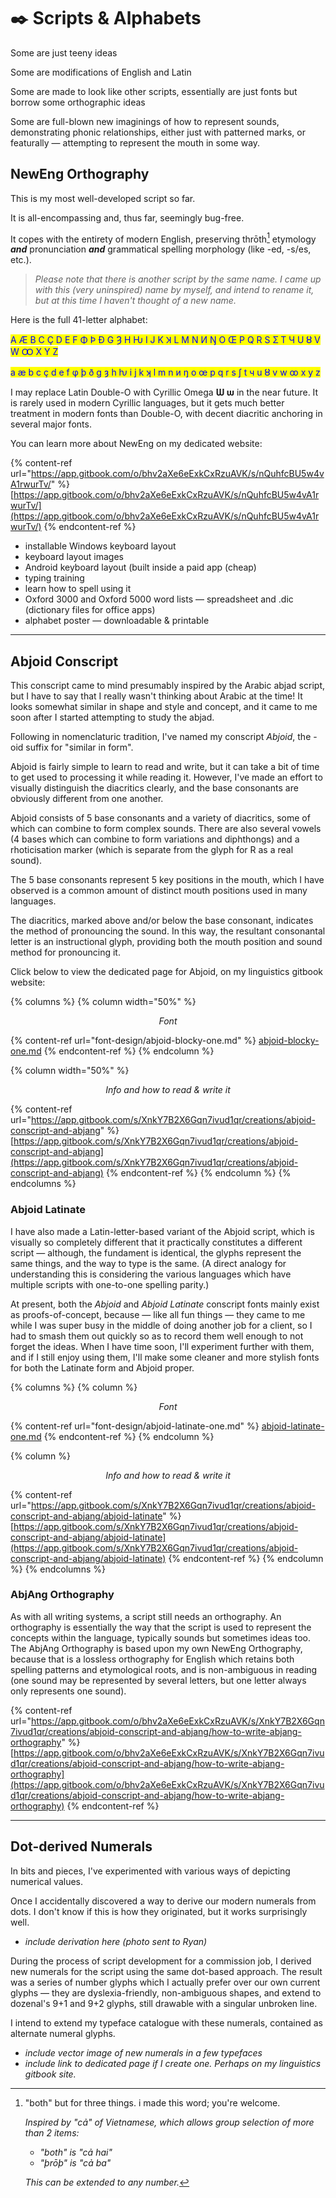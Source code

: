 # ✒️ Scripts & Alphabets

Some are just teeny ideas

Some are modifications of English and Latin

Some are made to look like other scripts, essentially are just fonts but borrow some orthographic ideas

Some are full-blown new imaginings of how to represent sounds, demonstrating phonic relationships, either just with patterned marks, or featurally — attempting to represent the mouth in some way.

## NewEng Orthography

This is my most well-developed script so far.

It is all-encompassing and, thus far, seemingly bug-free.

It copes with the entirety of modern English, preserving thrōth[^1] etymology _**and**_ pronunciation _**and**_ grammatical spelling morphology (like -ed, -s/es, etc.).

> _Please note that there is another script by the same name. I came up with this (very uninspired) name by myself, and intend to rename it, but at this time I haven't thought of a new name._

Here is the full 41-letter alphabet:

<mark style="color:blue;">A Æ B C Ç D E F Φ Þ Đ G Ȝ H Ƕ I J K Ʞ L M N И Ŋ O Œ P Q R S Ʃ T Ч U Ȣ V W Ꝏ X Y Z</mark>

<mark style="color:blue;">a æ b c ç d e f φ þ ð g ȝ h ƕ i j k ʞ l m n и ŋ o œ p q r s ʃ t ч u ȣ v w ꝏ x y z</mark>

I may replace Latin Double-O with Cyrillic Omega **Ѡ ѡ** in the near future. It is rarely used in modern Cyrillic languages, but it gets much better treatment in modern fonts than Double-O, with decent diacritic anchoring in several major fonts.

You can learn more about NewEng on my dedicated website:

{% content-ref url="https://app.gitbook.com/o/bhv2aXe6eExkCxRzuAVK/s/nQuhfcBU5w4vA1rwurTv/" %}
[https://app.gitbook.com/o/bhv2aXe6eExkCxRzuAVK/s/nQuhfcBU5w4vA1rwurTv/](https://app.gitbook.com/o/bhv2aXe6eExkCxRzuAVK/s/nQuhfcBU5w4vA1rwurTv/)
{% endcontent-ref %}

* installable Windows keyboard layout
* keyboard layout images
* Android keyboard layout (built inside a paid app (cheap)
* typing training
* learn how to spell using it
* Oxford 3000 and Oxford 5000 word lists — spreadsheet and .dic (dictionary files for office apps)
* alphabet poster — downloadable & printable

***

## Abjoid Conscript

This conscript came to mind presumably inspired by the Arabic abjad script, but I have to say that I really wasn't thinking about Arabic at the time! It looks somewhat similar in shape and style and concept, and it came to me soon after I started attempting to study the abjad.

Following in nomenclaturic tradition, I've named my conscript _Abjoid_, the -oid suffix for "similar in form".

Abjoid is fairly simple to learn to read and write, but it can take a bit of time to get used to processing it while reading it. However, I've made an effort to visually distinguish the diacritics clearly, and the base consonants are obviously different from one another.

Abjoid consists of 5 base consonants and a variety of diacritics, some of which can combine to form complex sounds. There are also several vowels (4 bases which can combine to form variations and diphthongs) and a rhoticisation marker (which is separate from the glyph for R as a real sound).

The 5 base consonants represent 5 key positions in the mouth, which I have observed is a common amount of distinct mouth positions used in many languages.

The diacritics, marked above and/or below the base consonant, indicates the method of pronouncing the sound. In this way, the resultant consonantal letter is an instructional glyph, providing both the mouth position and sound method for pronouncing it.

Click below to view the dedicated page for Abjoid, on my linguistics gitbook website:

{% columns %}
{% column width="50%" %}
<p align="center"><em>Font</em></p>

{% content-ref url="font-design/abjoid-blocky-one.md" %}
[abjoid-blocky-one.md](font-design/abjoid-blocky-one.md)
{% endcontent-ref %}
{% endcolumn %}

{% column width="50%" %}
<p align="center"><em>Info and how to read &#x26; write it</em></p>

{% content-ref url="https://app.gitbook.com/s/XnkY7B2X6Gqn7ivud1qr/creations/abjoid-conscript-and-abjang" %}
[https://app.gitbook.com/s/XnkY7B2X6Gqn7ivud1qr/creations/abjoid-conscript-and-abjang](https://app.gitbook.com/s/XnkY7B2X6Gqn7ivud1qr/creations/abjoid-conscript-and-abjang)
{% endcontent-ref %}
{% endcolumn %}
{% endcolumns %}

### Abjoid Latinate

I have also made a Latin-letter-based variant of the Abjoid script, which is visually so completely different that it practically constitutes a different script — although, the fundament is identical, the glyphs represent the same things, and the way to type is the same. (A direct analogy for understanding this is considering the various languages which have multiple scripts with one-to-one spelling parity.)

At present, both the _Abjoid_ and _Abjoid Latinate_ conscript fonts mainly exist as proofs-of-concept, because — like all fun things — they came to me while I was super busy in the middle of doing another job for a client, so I had to smash them out quickly so as to record them well enough to not forget the ideas. When I have time soon, I'll experiment further with them, and if I still enjoy using them, I'll make some cleaner and more stylish fonts for both the Latinate form and Abjoid proper.

{% columns %}
{% column %}
<p align="center"><em>Font</em></p>

{% content-ref url="font-design/abjoid-latinate-one.md" %}
[abjoid-latinate-one.md](font-design/abjoid-latinate-one.md)
{% endcontent-ref %}
{% endcolumn %}

{% column %}
<p align="center"><em>Info and how to read &#x26; write it</em></p>

{% content-ref url="https://app.gitbook.com/s/XnkY7B2X6Gqn7ivud1qr/creations/abjoid-conscript-and-abjang/abjoid-latinate" %}
[https://app.gitbook.com/s/XnkY7B2X6Gqn7ivud1qr/creations/abjoid-conscript-and-abjang/abjoid-latinate](https://app.gitbook.com/s/XnkY7B2X6Gqn7ivud1qr/creations/abjoid-conscript-and-abjang/abjoid-latinate)
{% endcontent-ref %}
{% endcolumn %}
{% endcolumns %}

### AbjAng Orthography

As with all writing systems, a script still needs an orthography. An orthography is essentially the way that the script is used to represent the concepts within the language, typically sounds but sometimes ideas too. The AbjAng Orthography is based upon my own NewEng Orthography, because that is a lossless orthography for English which retains both spelling patterns and etymological roots, and is non-ambiguous in reading (one sound may be represented by several letters, but one letter always only represents one sound).

{% content-ref url="https://app.gitbook.com/o/bhv2aXe6eExkCxRzuAVK/s/XnkY7B2X6Gqn7ivud1qr/creations/abjoid-conscript-and-abjang/how-to-write-abjang-orthography" %}
[https://app.gitbook.com/o/bhv2aXe6eExkCxRzuAVK/s/XnkY7B2X6Gqn7ivud1qr/creations/abjoid-conscript-and-abjang/how-to-write-abjang-orthography](https://app.gitbook.com/o/bhv2aXe6eExkCxRzuAVK/s/XnkY7B2X6Gqn7ivud1qr/creations/abjoid-conscript-and-abjang/how-to-write-abjang-orthography)
{% endcontent-ref %}

***

## Dot-derived Numerals

In bits and pieces, I've experimented with various ways of depicting numerical values.

Once I accidentally discovered a way to derive our modern numerals from dots. I don't know if this is how they originated, but it works surprisingly well.

* _include derivation here (photo sent to Ryan)_

During the process of script development for a commission job, I derived new numerals for the script using the same dot-based approach. The result was a series of number glyphs which I actually prefer over our own current glyphs — they are dyslexia-friendly, non-ambiguous shapes, and extend to dozenal's 9+1 and 9+2 glyphs, still drawable with a singular unbroken line.

I intend to extend my typeface catalogue with these numerals, contained as alternate numeral glyphs.

* _include vector image of new numerals in a few typefaces_
* _include link to dedicated page if I create one. Perhaps on my linguistics gitbook site._

[^1]: "both" but for three things. i made this word; you're welcome.

    _Inspired by "cả" of Vietnamese, which allows group selection of more than 2 items:_

    * _"both" is "cả hai"_
    * _"þrōþ" is "cả ba"_

    _This can be extended to any number._
